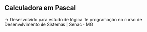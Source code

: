 ## Calculadora em Pascal

-> Desenvolvido para estudo de lógica de programação no curso de Desenvolvimento de Sistemas | Senac - MG
